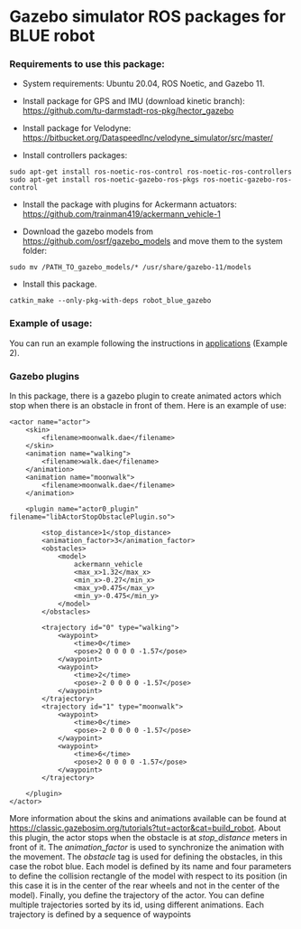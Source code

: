 # Gazebo simulator ROS packages for BLUE robot

### Requirements to use this package:

- System requirements: Ubuntu 20.04, ROS Noetic, and Gazebo 11.

- Install package for GPS and IMU (download kinetic branch): https://github.com/tu-darmstadt-ros-pkg/hector_gazebo

- Install package for Velodyne: https://bitbucket.org/DataspeedInc/velodyne_simulator/src/master/

- Install controllers packages: 
```shell
sudo apt-get install ros-noetic-ros-control ros-noetic-ros-controllers
sudo apt-get install ros-noetic-gazebo-ros-pkgs ros-noetic-gazebo-ros-control
```

- Install the package with plugins for Ackermann actuators: https://github.com/trainman419/ackermann_vehicle-1

- Download the gazebo models from https://github.com/osrf/gazebo_models and move them to the system folder:
```shell
sudo mv /PATH_TO_gazebo_models/* /usr/share/gazebo-11/models
```

- Install this package.
```shell
catkin_make --only-pkg-with-deps robot_blue_gazebo
```

### Example of usage:

You can run an example following the instructions in [applications](https://github.com/AUROVA-LAB/applications) (Example 2).

### Gazebo plugins
In this package, there is a gazebo plugin to create animated actors which stop when there is an obstacle in front of them. Here is an example of use:

```
<actor name="actor">
    <skin>
        <filename>moonwalk.dae</filename>
    </skin>
    <animation name="walking">
        <filename>walk.dae</filename>
    </animation>
    <animation name="moonwalk">
        <filename>moonwalk.dae</filename>
    </animation>

    <plugin name="actor0_plugin" filename="libActorStopObstaclePlugin.so">

        <stop_distance>1</stop_distance>
        <animation_factor>3</animation_factor>
        <obstacles>
            <model>
                ackermann_vehicle
                <max_x>1.32</max_x>
                <min_x>-0.27</min_x>
                <max_y>0.475</max_y>
                <min_y>-0.475</min_y>
            </model>
        </obstacles>

        <trajectory id="0" type="walking">
            <waypoint>
                <time>0</time>
                <pose>2 0 0 0 0 -1.57</pose>
            </waypoint>
            <waypoint>
                <time>2</time>
                <pose>-2 0 0 0 0 -1.57</pose>
            </waypoint>
        </trajectory>
        <trajectory id="1" type="moonwalk">
            <waypoint>
                <time>0</time>
                <pose>-2 0 0 0 0 -1.57</pose>
            </waypoint>
            <waypoint>
                <time>6</time>
                <pose>2 0 0 0 0 -1.57</pose>
            </waypoint>
        </trajectory>

    </plugin>
</actor>
```
More information about the skins and animations available can be found at https://classic.gazebosim.org/tutorials?tut=actor&cat=build_robot. About this plugin, the actor stops when the obstacle is at *stop_distance* meters in front of it. The *animation_factor* is used to synchronize the animation with the movement. The *obstacle* tag is used for defining the obstacles, in this case the robot blue. Each model is defined by its name and four parameters to define the collision rectangle of the model with respect to its position (in this case it is in the center of the rear wheels and not in the center of the model). Finally, you define the trajectory of the actor. You can define multiple trajectories sorted by its id, using different animations. Each trajectory is defined by a sequence of waypoints
